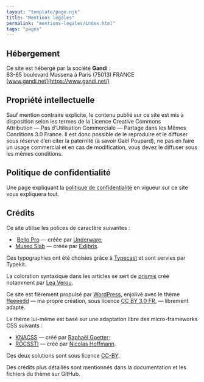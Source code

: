 ```yaml
---
layout: "template/page.njk"
title: "Mentions légales"
permalink: "mentions-legales/index.html"
tags: "pages"
---
```

## Hébergement

Ce site est hébergé par la société **Gandi**&nbsp;:  
63-65 boulevard Massena à Paris (75013) FRANCE  
[www.gandi.net](https://www.gandi.net/)

## Propriété intellectuelle

Sauf mention contraire explicite, le contenu publié sur ce site est mis à disposition selon les termes de la Licence Creative Commons Attribution&nbsp;—&nbsp;Pas d’Utilisation Commerciale&nbsp;—&nbsp;Partage dans les Mêmes Conditions 3.0 France. Il est donc possible de le reproduire et le diffuser sous réserve d’en citer la paternité (à savoir Gaël Poupard), ne pas en faire un usage commercial et en cas de modification, vous devez le diffuser sous les mêmes conditions.

## Politique de confidentialité

Une page expliquant la [politique de confidentialité](https://www.ffoodd.fr/politique-de-confidentialite/) en vigueur sur ce site vous expliquera tout.

## Crédits

Ce site utilise les polices de caractère suivantes&nbsp;:

* &nbsp;[Bello Pro](https://typekit.com/fonts/bello-pro "En anglais")&nbsp;—&nbsp;créée par [Underware](https://www.underware.nl/ "Site hollandais");
* [Museo Slab](https://typekit.com/fonts/museo-slab "En anglais")&nbsp;—&nbsp;créée par [Exljbris](https://www.exljbris.com/ "En anglais").

Ces typographies ont été choisies grâce à [Typecast](https://typecast.com/ "En anglais") et sont servies par Typekit.

La coloration syntaxique dans les articles se sert de [prismjs](https://prismjs.com/ "En anglais") créé notamment par [Lea Verou](https://lea.verou.me/ "En anglais").

Ce site est fièrement propulsé par [WordPress](https://fr.wordpress.org/), enjolivé avec le thème [ffeeeedd](https://github.com/ffoodd/ffeeeedd)&nbsp;—&nbsp;ma propre création, sous licence [CC BY 3.0 FR.](https://creativecommons.org/licenses/by/3.0/fr/ "En anglais")&nbsp;—&nbsp;librement adapté.

Le thème lui-même est basé sur une adaptation libre des micro-frameworks CSS suivants&nbsp;:

* [KNACSS](https://knacss.com/ "En anglais")&nbsp;—&nbsp;créé par [Raphaël Goetter](https://goetter.fr/);
* [RÖCSSTI](https://rocssti.nicolas-hoffmann.net/)&nbsp;—&nbsp;créé par [Nicolas Hoffmann](https://www.nicolas-hoffmann.net/source/).

Ces deux solutions sont sous licence [CC-BY](https://creativecommons.org/licenses/by/3.0/fr/ "En anglais").

Des crédits plus détaillés sont mentionnés dans la documentation et les fichiers du thème sur GitHub.
